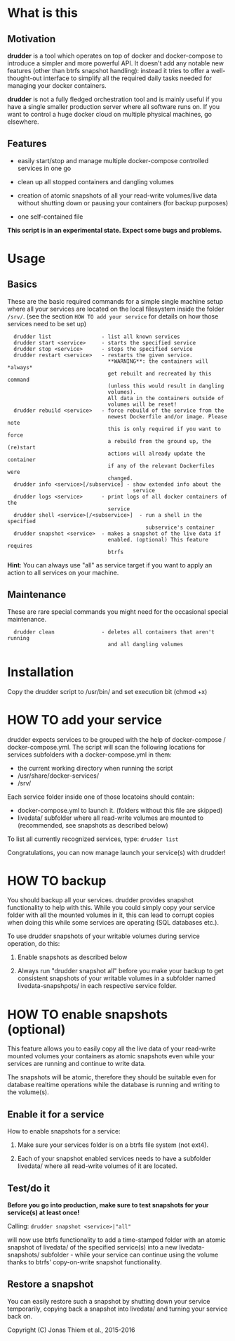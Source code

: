 
# What is this


## Motivation

**drudder** is a tool which operates on top of docker and docker-compose to
introduce a simpler and more powerful API.
It doesn't add any notable new features (other than btrfs snapshot
handling): instead it tries to offer a well-thought-out interface to
simplify all the required daily tasks needed for managing your docker
containers.

**drudder** is not a fully fledged orchestration tool and is mainly useful
if you have a single smaller production server where all software runs on.
If you want to control a huge docker cloud on multiple physical machines,
go elsewhere.


## Features

- easily start/stop and manage multiple docker-compose controlled
  services in one go

- clean up all stopped containers and dangling volumes

- creation of atomic snapshots of all your read-write volumes/live data
  without shutting down or pausing your containers (for backup purposes)

- one self-contained file

**This script is in an experimental state. Expect some bugs and problems.**


# Usage


## Basics

These are the basic required commands for a simple single machine setup
where all your services are located on the local filesystem inside
the folder ```/srv/```.
(see the section ```HOW TO add your service``` for details on how those
services need to be set up)


```
  drudder list                - list all known services
  drudder start <service>     - starts the specified service
  drudder stop <service>      - stops the specified service
  drudder restart <service>   - restarts the given service.
								**WARNING**: the containers will *always*
								get rebuilt and recreated by this command
								(unless this would result in dangling
								volumes).
								All data in the containers outside of
								volumes will be reset!
  drudder rebuild <service>   - force rebuild of the service from the
								newest Dockerfile and/or image. Please note
								this is only required if you want to force
								a rebuild from the ground up, the (re)start
								actions will already update the container 
								if any of the relevant Dockerfiles were
								changed.
  drudder info <service>[/subservice] - show extended info about the
										service
  drudder logs <service>      - print logs of all docker containers of the
								service
  drudder shell <service>[/<subservice>]  - run a shell in the specified
											subservice's container
  drudder snapshot <service>  - makes a snapshot of the live data if
								enabled. (optional) This feature requires
								btrfs
```
**Hint**: You can always use "all" as service target if you want to apply
an action to all services on your machine.


## Maintenance

These are rare special commands you might need for the occasional special
maintenance.

```
  drudder clean               - deletes all containers that aren't running
								and all dangling volumes
```


# Installation

Copy the drudder script to /usr/bin/ and set execution bit (chmod +x)



# HOW TO add your service

drudder expects services to be grouped with the help of docker-compose /
docker-compose.yml. The script will scan the following locations for
services subfolders with a docker-compose.yml in them:

- the current working directory when running the script
- /usr/share/docker-services/  
- /srv/

Each service folder inside one of those locatoins should contain:

- docker-compose.yml to launch it. (folders without this file are skipped)
- livedata/ subfolder where all read-write volumes are mounted to
                            (recommended, see snapshots as described below)

To list all currently recognized services, type: `drudder list`

Congratulations, you can now manage launch your service(s) with
drudder!



# HOW TO backup

You should backup all your services. drudder provides snapshot
functionality to help with this. While you could simply copy your service
folder with all the mounted volumes in it, this can lead to corrupt copies
when doing this while some services are operating (SQL databases etc.).

To use drudder snapshots of your writable volumes during service
operation, do this:

1. Enable snapshots as described below

2. Always run "drudder snapshot all" before you make your backup to get
   consistent snapshots of your writable volumes in a subfolder named
   livedata-snapshpots/ in each respective service folder.



# HOW TO enable snapshots (optional)

This feature allows you to easily copy all the live data of your read-write
mounted volumes your containers as atomic snapshots even while your
services are running and continue to write data.

The snapshots will be atomic, therefore they should be suitable even for
database realtime operations while the database is running and writing to
the volume(s).


## Enable it for a service

How to enable snapshots for a service:

1. Make sure your services folder is on a btrfs file system (not ext4).

2. Each of your snapshot enabled services needs to have a subfolder
   livedata/ where all read-write volumes of it are located.


## Test/do it

**Before you go into production, make sure to test snapshots for your
service(s) at least once!**

Calling:
   ``` drudder snapshot <service>|"all" ```

will now use btrfs functionality to add a time-stamped folder with an
atomic snapshot of livedata/ of the specified service(s) into a new
livedata-snapshots/ subfolder - while your service can continue using the
volume thanks to btrfs' copy-on-write snapshot functionality.


## Restore a snapshot

You can easily restore such a snapshot by shutting down your service
temporarily, copying back a snapshot into livedata/ and turning your
service back on.



Copyright (C) Jonas Thiem et al., 2015-2016

